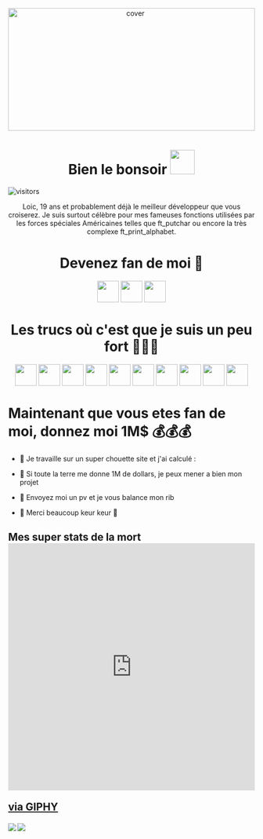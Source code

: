 <div align="center">
<img width="100%" height = "250px" src="https://www.margxt.fr/wp-content/uploads/2020/08/Pokemon-Go-Mega-Dracaufeu-Y.jpg" alt="cover" />
</div>

<h1 align='center'> Bien le bonsoir <img src = "https://raw.githubusercontent.com/MartinHeinz/MartinHeinz/master/wave.gif" width = 50px> </h1>
<p align='center'>

![visitors](https://visitor-badge.glitch.me/badge?page_id=Lfourmau.Lfourmau)

</p>
<div size='20px'>
 <p align="center">Loic, 19 ans et probablement déjà le meilleur développeur que vous croiserez. Je suis surtout célèbre pour mes fameuses fonctions utilisées par les forces spéciales Américaines telles que ft_putchar ou encore la très complexe ft_print_alphabet. </p>
<h1 align='center'> Devenez fan de moi 💝 </h1>
<p align = 'center'>
<a href = 'https://www.linkedin.com/in/Loic fourmaux'> <img width = '44px' align= 'center' src="https://raw.githubusercontent.com/rahulbanerjee26/githubAboutMeGenerator/main/icons/linked-in-alt.svg"/></a> 
<a href = 'https://birdyx.fr'> <img width = '44px' align= 'center' src="https://raw.githubusercontent.com/rahulbanerjee26/githubAboutMeGenerator/main/icons/portfolio.png"/></a> 
<a href = 'https://www.github.com/Lfourmau'> <img width = '44px' align= 'center' src="https://raw.githubusercontent.com/rahulbanerjee26/githubAboutMeGenerator/main/icons/github.svg"/></a> 

</p>
</div>

<h1 align='center'> Les trucs où c'est que je suis un peu fort 🏋🏽‍♀️ </h1>
<p align = 'center'>
<img width ='44px' align='center' src ='https://raw.githubusercontent.com/rahulbanerjee26/githubAboutMeGenerator/main/icons/bootstrap.svg'>
<img width ='44px' align='center' src ='https://raw.githubusercontent.com/rahulbanerjee26/githubAboutMeGenerator/main/icons/c.svg'>
<img width ='44px' align='center' src ='https://raw.githubusercontent.com/rahulbanerjee26/githubAboutMeGenerator/main/icons/css.svg'>
<img width ='44px' align='center' src ='https://raw.githubusercontent.com/rahulbanerjee26/githubAboutMeGenerator/main/icons/github.svg'>
<img width ='44px' align='center' src ='https://raw.githubusercontent.com/rahulbanerjee26/githubAboutMeGenerator/main/icons/mysql.svg'>
<img width ='44px' align='center' src ='https://raw.githubusercontent.com/rahulbanerjee26/githubAboutMeGenerator/main/icons/laravel.svg'>
<img width ='44px' align='center' src ='https://raw.githubusercontent.com/rahulbanerjee26/githubAboutMeGenerator/main/icons/discord.svg'>
<img width ='44px' align='center' src ='https://raw.githubusercontent.com/rahulbanerjee26/githubAboutMeGenerator/main/icons/linux.svg'>
<img width ='44px' align='center' src ='https://raw.githubusercontent.com/rahulbanerjee26/githubAboutMeGenerator/main/icons/html.svg'>
<img width ='44px' align='center' src ='https://raw.githubusercontent.com/rahulbanerjee26/githubAboutMeGenerator/main/icons/php.svg'>
<br>
</p>

<h1> Maintenant que vous etes fan de moi, donnez moi 1M$ 💰💰💰</h1>

- 🔭 Je travaille sur un super chouette site et j'ai calculé :

- 🌱 Si toute la terre me donne 1M de dollars, je peux mener a bien mon projet

- 👯 Envoyez moi un pv et je vous balance mon rib

- 💬 Merci beaucoup keur keur 💞 


<h2> Mes super stats de la mort <div style="width:100%;height:0;padding-bottom:100%;position:relative;"><iframe src="https://giphy.com/embed/l3V0yA9zHe5m29sxW" width="100%" height="100%" style="position:absolute" frameBorder="0" class="giphy-embed" allowFullScreen></iframe></div><p><a href="https://giphy.com/gifs/halloween-dark-skull-l3V0yA9zHe5m29sxW">via GIPHY</a></p> </h2>
<a href="https://github.com/anuraghazra/github-readme-stats">
<img align="left" src="https://github-readme-stats.vercel.app/api?username=Lfourmau&count_private=true&show_icons=true&theme=dracula" />
</a>
<a href="https://github.com/anuraghazra/convoychat">
<img align="center" src="https://github-readme-stats.vercel.app/api/top-langs/?username=Lfourmau&theme=dracula" />
</a>

